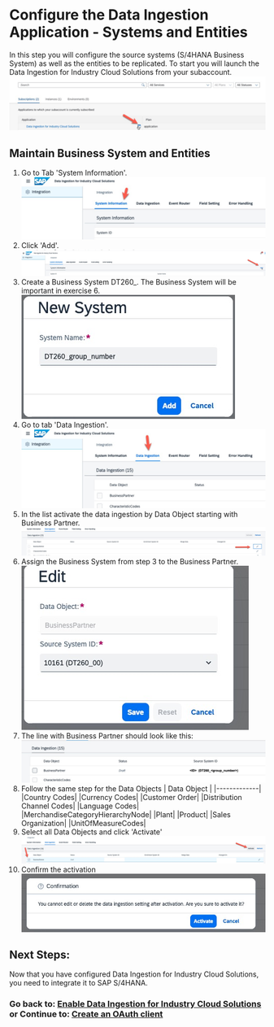 # Configure the Data Ingestion Application - Systems and Entities
In this step you will configure the source systems (S/4HANA Business System) as well as the entities to be replicated.
To start you will launch the Data Ingestion for Industry Cloud Solutions from your subaccount. <br>![](images/EX2_1.jpg)


## Maintain Business System and Entities

1. Go to Tab 'System Information'. <br>![](images/EX2_3.jpg)
2. Click 'Add'. <br>![](images/EX2_2.jpg)
3. Create a Business System DT260_<your group number>. The Business System will be important in exercise 6. <br>![](images/EX2_4.jpg)
4. Go to tab 'Data Ingestion'. <br>![](images/EX2_5.jpg)
5. In the list activate the data ingestion by Data Object starting with Business Partner. <br>![](images/EX2_6.jpg)
6. Assign the Business System from step 3 to the Business Partner. <br>![](images/EX2_7.jpg)
7. The line with Business Partner should look like this: <br>![](images/EX2_8.jpg)
8. Follow the same step for the Data Objects
| Data Object | 
|-------------|
|Country Codes|
|Currency Codes|
|Customer Order|
|Distribution Channel Codes|
|Language Codes|
|MerchandiseCategoryHierarchyNode|
|Plant|
|Product|
|Sales Organization|
|UnitOfMeasureCodes|
9. Select all Data Objects and click 'Activate'  <br>![](images/EX2_9.jpg)
10. Confirm the activation <br>![](images/EX2_10.jpg)

## Next Steps:
Now that you have configured Data Ingestion for Industry Cloud Solutions, you need to integrate it to SAP S/4HANA.
<br> 
### Go back to: [**Enable Data Ingestion for Industry Cloud Solutions**](../ex1/README.md) or Continue to: [**Create an OAuth client**](../ex4/README.md)